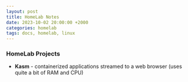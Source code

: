 ```yaml
---
layout: post
title: HomeLab Notes
date: 2023-10-02 20:00:00 +2000
categories: homelab
tags: docs, homelab, linux
---
```

### HomeLab Projects

- **Kasm** - containerized applications streamed to a web browser (uses quite a bit of RAM and CPU)


